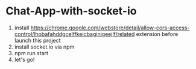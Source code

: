 # Chat-App-with-socket-io

1) install https://chrome.google.com/webstore/detail/allow-cors-access-control/lhobafahddgcelffkeicbaginigeejlf/related extension before launch this project
2) install socket.io via npm
3) npm run start 
4) let's go!
